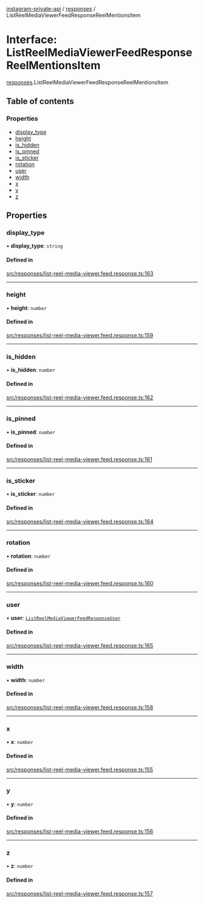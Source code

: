 [instagram-private-api](../../README.md) / [responses](../../modules/responses.md) / ListReelMediaViewerFeedResponseReelMentionsItem

# Interface: ListReelMediaViewerFeedResponseReelMentionsItem

[responses](../../modules/responses.md).ListReelMediaViewerFeedResponseReelMentionsItem

## Table of contents

### Properties

- [display\_type](ListReelMediaViewerFeedResponseReelMentionsItem.md#display_type)
- [height](ListReelMediaViewerFeedResponseReelMentionsItem.md#height)
- [is\_hidden](ListReelMediaViewerFeedResponseReelMentionsItem.md#is_hidden)
- [is\_pinned](ListReelMediaViewerFeedResponseReelMentionsItem.md#is_pinned)
- [is\_sticker](ListReelMediaViewerFeedResponseReelMentionsItem.md#is_sticker)
- [rotation](ListReelMediaViewerFeedResponseReelMentionsItem.md#rotation)
- [user](ListReelMediaViewerFeedResponseReelMentionsItem.md#user)
- [width](ListReelMediaViewerFeedResponseReelMentionsItem.md#width)
- [x](ListReelMediaViewerFeedResponseReelMentionsItem.md#x)
- [y](ListReelMediaViewerFeedResponseReelMentionsItem.md#y)
- [z](ListReelMediaViewerFeedResponseReelMentionsItem.md#z)

## Properties

### display\_type

• **display\_type**: `string`

#### Defined in

[src/responses/list-reel-media-viewer.feed.response.ts:163](https://github.com/Nerixyz/instagram-private-api/blob/b3351b9/src/responses/list-reel-media-viewer.feed.response.ts#L163)

___

### height

• **height**: `number`

#### Defined in

[src/responses/list-reel-media-viewer.feed.response.ts:159](https://github.com/Nerixyz/instagram-private-api/blob/b3351b9/src/responses/list-reel-media-viewer.feed.response.ts#L159)

___

### is\_hidden

• **is\_hidden**: `number`

#### Defined in

[src/responses/list-reel-media-viewer.feed.response.ts:162](https://github.com/Nerixyz/instagram-private-api/blob/b3351b9/src/responses/list-reel-media-viewer.feed.response.ts#L162)

___

### is\_pinned

• **is\_pinned**: `number`

#### Defined in

[src/responses/list-reel-media-viewer.feed.response.ts:161](https://github.com/Nerixyz/instagram-private-api/blob/b3351b9/src/responses/list-reel-media-viewer.feed.response.ts#L161)

___

### is\_sticker

• **is\_sticker**: `number`

#### Defined in

[src/responses/list-reel-media-viewer.feed.response.ts:164](https://github.com/Nerixyz/instagram-private-api/blob/b3351b9/src/responses/list-reel-media-viewer.feed.response.ts#L164)

___

### rotation

• **rotation**: `number`

#### Defined in

[src/responses/list-reel-media-viewer.feed.response.ts:160](https://github.com/Nerixyz/instagram-private-api/blob/b3351b9/src/responses/list-reel-media-viewer.feed.response.ts#L160)

___

### user

• **user**: [`ListReelMediaViewerFeedResponseUser`](ListReelMediaViewerFeedResponseUser.md)

#### Defined in

[src/responses/list-reel-media-viewer.feed.response.ts:165](https://github.com/Nerixyz/instagram-private-api/blob/b3351b9/src/responses/list-reel-media-viewer.feed.response.ts#L165)

___

### width

• **width**: `number`

#### Defined in

[src/responses/list-reel-media-viewer.feed.response.ts:158](https://github.com/Nerixyz/instagram-private-api/blob/b3351b9/src/responses/list-reel-media-viewer.feed.response.ts#L158)

___

### x

• **x**: `number`

#### Defined in

[src/responses/list-reel-media-viewer.feed.response.ts:155](https://github.com/Nerixyz/instagram-private-api/blob/b3351b9/src/responses/list-reel-media-viewer.feed.response.ts#L155)

___

### y

• **y**: `number`

#### Defined in

[src/responses/list-reel-media-viewer.feed.response.ts:156](https://github.com/Nerixyz/instagram-private-api/blob/b3351b9/src/responses/list-reel-media-viewer.feed.response.ts#L156)

___

### z

• **z**: `number`

#### Defined in

[src/responses/list-reel-media-viewer.feed.response.ts:157](https://github.com/Nerixyz/instagram-private-api/blob/b3351b9/src/responses/list-reel-media-viewer.feed.response.ts#L157)
